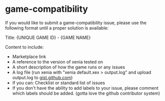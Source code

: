 # game-compatibility

If you would like to submit a game-compatibility issue, please use the following format until a proper solution is available:

Title: {UNIQUE GAME ID} - {GAME NAME}

Content to include:
* Marketplace link
* A reference to the version of xenia tested on
* A short description of how the game runs or any issues
* A log file (run xenia with "xenia default.xex > output.log" and upload output.log to [gist.github.com](https://gist.github.com/))
* If you can: Checklist or standard list of issues
* If you don't have the ability to add labels to your issue, please comment which labels should be added. (gotta love the github contributor system)

